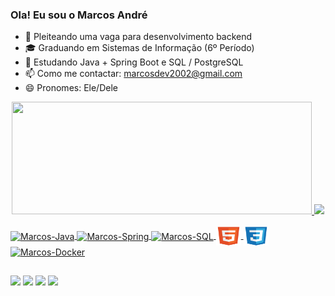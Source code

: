 ### Ola! Eu sou o Marcos André

- 🔭 Pleiteando uma vaga para desenvolvimento backend
- 🎓 Graduando em Sistemas de Informação (6º Período)
- 🌱 Estudando Java + Spring Boot e SQL / PostgreSQL
- 📫 Como me contactar: marcosdev2002@gmail.com 
- 😄 Pronomes: Ele/Dele

<div align="center">
  <a href="https://github.com/devopMarkz">
  <img height="180em" width= "480px" src="https://bad-apple-github-readme.vercel.app/api?username=devopMarkz&show_icons=true&count_private=true&line_height=20&icon_color=00b3ff&theme=blue-green&title_color=00b3ff"/>
  <img height="180em" src="https://github-readme-mwendwa.vercel.app/api/top-langs/?username=devopMarkz&layout=compact&count_private=true&theme=blue-green&title_color=00b3ff"/>
</div>

<div style="display: inline_block"><br>
  <img align="center" alt="Marcos-Java" height="30" width="40" src="https://cdn.jsdelivr.net/gh/devicons/devicon/icons/java/java-original.svg">
  <img align="center" alt="Marcos-Spring" height="40" width="45" src="https://devicon-website.vercel.app/api/spring/original-wordmark.svg"></img>
  <img align="center" alt="Marcos-SQL" height="30" width="40" src="https://cdn.jsdelivr.net/gh/devicons/devicon@latest/icons/azuresqldatabase/azuresqldatabase-original.svg"/>
  <img align="center" alt="Marcos-HTML" height="30" width="40" src="https://raw.githubusercontent.com/devicons/devicon/master/icons/html5/html5-original.svg">
  <img align="center" alt="Marcos-CSS" height="30" width="40" src="https://raw.githubusercontent.com/devicons/devicon/master/icons/css3/css3-original.svg"> 
  <img align="center" alt="Marcos-Docker" height="35" width="40" src="https://cdn.jsdelivr.net/gh/devicons/devicon@latest/icons/docker/docker-original-wordmark.svg"/>
  
          
</div>
  
  ## 

<div>
  <a href="https://instagram.com/slva.markz?igshid=YmMyMTA2M2Y=" target="_blank"><img src="https://img.shields.io/badge/-Instagram-%23E4405F?style=for-the-badge&logo=instagram&logoColor=white" target="_blank"></a>
  <a href="https://discord.com/channels/@me" target="_blank"><img src="https://img.shields.io/badge/Discord-7289DA?style=for-the-badge&logo=discord&logoColor=white" target="_blank"></a> 
  <a href = "mailto:marcosdev2002@gmail.com"><img src="https://img.shields.io/badge/-Gmail-%23333?style=for-the-badge&logo=gmail&logoColor=white" target="_blank"></a>
  <a href="https://www.linkedin.com/in/marcos-andr%C3%A9-costa-da-silva-51807625a" target="_blank"><img src="https://img.shields.io/badge/-LinkedIn-%230077B5?style=for-the-badge&logo=linkedin&logoColor=white" target="_blank"></a> 
  
  </div>
